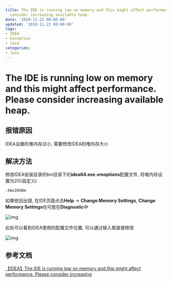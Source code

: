 ```yaml
---
title: The IDE is running low on memory and this might affect performance. Please
  consider increasing available heap.
date: '2019-11-22 00:00:00'
updated: '2019-11-22 00:00:00'
tags:
- IDEA
- Exception
- Java
categories:
- Java
---
```


# The IDE is running low on memory and this might affect performance. Please consider increasing available heap.

## 报错原因

IDEA设置的堆内存过小, 需要修改IDEA的堆内存大小

## 解决方法

修改IDEA安装目录的bin目录下的**idea64.exe.vmoptions**配置文件, 将堆内存设置为2G(自定义)

```shell
-Xmx2048m
```

如果依旧出错, 在IDE页面点击**Help** -> **Change Memory Settings**, **Change Memory Settings**也可能在**Diagnostic**中

![img](https://gitee.com/swang-harbin/pic-bed/raw/master/images/2021/20210222154640.png)

此处可以看到IDEA使用的配置文件位置, 可以通过输入框直接修改

![img](https://gitee.com/swang-harbin/pic-bed/raw/master/images/2021/20210222154655.png)

## 参考文档

[【IDEA】The IDE is running low on memory and this might affect performance. Please consider increasing](https://blog.csdn.net/qq_36762765/article/details/102896007)
